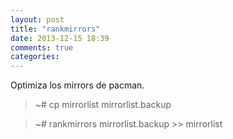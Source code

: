 ```yaml
---
layout: post
title: "rankmirrors"
date: 2013-12-15 18:39
comments: true
categories: 
---
```

Optimiza los mirrors de pacman.

>~# cp mirrorlist mirrorlist.backup

>~# rankmirrors mirrorlist.backup >> mirrorlist

